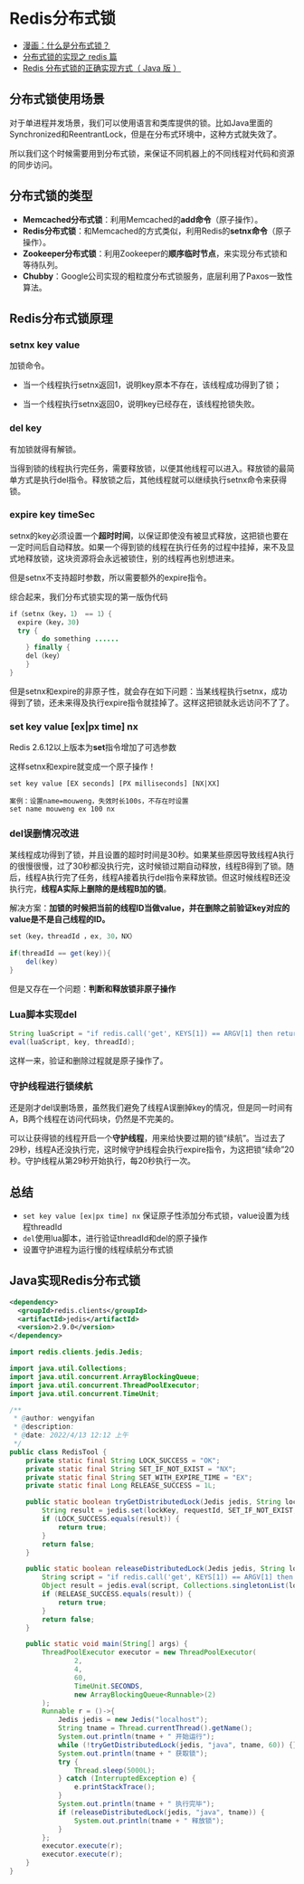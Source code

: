 # Redis分布式锁

- [漫画：什么是分布式锁？](https://mp.weixin.qq.com/s/8fdBKAyHZrfHmSajXT_dnA)
- [分布式锁的实现之 redis 篇](https://xiaomi-info.github.io/2019/12/17/redis-distributed-lock/)
- [Redis 分布式锁的正确实现方式（ Java 版 ）](https://developer.aliyun.com/article/307547)

## 分布式锁使用场景

对于单进程并发场景，我们可以使用语言和类库提供的锁。比如Java里面的Synchronized和ReentrantLock，但是在分布式环境中，这种方式就失效了。

所以我们这个时候需要用到分布式锁，来保证不同机器上的不同线程对代码和资源的同步访问。

## 分布式锁的类型

- **Memcached分布式锁**：利用Memcached的**add命令**（原子操作）。
- **Redis分布式锁**：和Memcached的方式类似，利用Redis的**setnx命令**（原子操作）。
- **Zookeeper分布式锁**：利用Zookeeper的**顺序临时节点**，来实现分布式锁和等待队列。
- **Chubby**：Google公司实现的粗粒度分布式锁服务，底层利用了Paxos一致性算法。

## Redis分布式锁原理

### setnx key value

加锁命令。

- 当一个线程执行setnx返回1，说明key原本不存在，该线程成功得到了锁；

- 当一个线程执行setnx返回0，说明key已经存在，该线程抢锁失败。

### del key

有加锁就得有解锁。

当得到锁的线程执行完任务，需要释放锁，以便其他线程可以进入。释放锁的最简单方式是执行del指令。释放锁之后，其他线程就可以继续执行setnx命令来获得锁。

### expire key timeSec

setnx的key必须设置一个**超时时间**，以保证即使没有被显式释放，这把锁也要在一定时间后自动释放。如果一个得到锁的线程在执行任务的过程中挂掉，来不及显式地释放锁，这块资源将会永远被锁住，别的线程再也别想进来。

但是setnx不支持超时参数，所以需要额外的expire指令。

综合起来，我们分布式锁实现的第一版伪代码

```java
if（setnx（key，1） == 1）{
  expire（key，30)
  try {
		do something ......
	} finally {
    del（key）
	}
}
```

但是setnx和expire的非原子性，就会存在如下问题：当某线程执行setnx，成功得到了锁，还未来得及执行expire指令就挂掉了。这样这把锁就永远访问不了了。

### set key value [ex|px time] nx

Redis 2.6.12以上版本为**set**指令增加了可选参数

这样setnx和expire就变成一个原子操作！

```shell
set key value [EX seconds] [PX milliseconds] [NX|XX]
  
案例：设置name=mouweng，失效时长100s，不存在时设置
set name mouweng ex 100 nx
```

### del误删情况改进

某线程成功得到了锁，并且设置的超时时间是30秒。如果某些原因导致线程A执行的很慢很慢，过了30秒都没执行完，这时候锁过期自动释放，线程B得到了锁。随后，线程A执行完了任务，线程A接着执行del指令来释放锁。但这时候线程B还没执行完，**线程A实际上删除的是线程B加的锁**。

解决方案：**加锁的时候把当前的线程ID当做value，并在删除之前验证key对应的value是不是自己线程的ID。**

```java
set（key，threadId ，ex, 30，NX）
  
if(threadId == get(key)){
    del(key)
}
```

但是又存在一个问题：**判断和释放锁非原子操作**

### Lua脚本实现del

```java
String luaScript = "if redis.call('get', KEYS[1]) == ARGV[1] then return redis.call('del', KEYS[1]) else return 0 end";
eval(luaScript, key, threadId);
```

这样一来，验证和删除过程就是原子操作了。

### 守护线程进行锁续航

还是刚才del误删场景，虽然我们避免了线程A误删掉key的情况，但是同一时间有A，B两个线程在访问代码块，仍然是不完美的。

可以让获得锁的线程开启一个**守护线程**，用来给快要过期的锁“续航”。当过去了29秒，线程A还没执行完，这时候守护线程会执行expire指令，为这把锁“续命”20秒。守护线程从第29秒开始执行，每20秒执行一次。

## 总结

- `set key value [ex|px time] nx` 保证原子性添加分布式锁，value设置为线程threadId
- `del`使用lua脚本，进行验证threadId和del的原子操作
- 设置守护进程为运行慢的线程续航分布式锁

## Java实现Redis分布式锁

```xml
<dependency>
  <groupId>redis.clients</groupId>
  <artifactId>jedis</artifactId>
  <version>2.9.0</version>
</dependency>
```

```java
import redis.clients.jedis.Jedis;

import java.util.Collections;
import java.util.concurrent.ArrayBlockingQueue;
import java.util.concurrent.ThreadPoolExecutor;
import java.util.concurrent.TimeUnit;

/**
 * @author: wengyifan
 * @description:
 * @date: 2022/4/13 12:12 上午
 */
public class RedisTool {
    private static final String LOCK_SUCCESS = "OK";
    private static final String SET_IF_NOT_EXIST = "NX";
    private static final String SET_WITH_EXPIRE_TIME = "EX";
    private static final Long RELEASE_SUCCESS = 1L;

    public static boolean tryGetDistributedLock(Jedis jedis, String lockKey, String requestId, int expireTime) {
        String result = jedis.set(lockKey, requestId, SET_IF_NOT_EXIST, SET_WITH_EXPIRE_TIME, expireTime);
        if (LOCK_SUCCESS.equals(result)) {
            return true;
        }
        return false;
    }

    public static boolean releaseDistributedLock(Jedis jedis, String lockKey, String requestId) {
        String script = "if redis.call('get', KEYS[1]) == ARGV[1] then return redis.call('del', KEYS[1]) else return 0 end";
        Object result = jedis.eval(script, Collections.singletonList(lockKey), Collections.singletonList(requestId));
        if (RELEASE_SUCCESS.equals(result)) {
            return true;
        }
        return false;
    }

    public static void main(String[] args) {
        ThreadPoolExecutor executor = new ThreadPoolExecutor(
                2,
                4,
                60,
                TimeUnit.SECONDS,
                new ArrayBlockingQueue<Runnable>(2)
        );
        Runnable r = ()->{
            Jedis jedis = new Jedis("localhost");
            String tname = Thread.currentThread().getName();
            System.out.println(tname + " 开始运行");
            while (!tryGetDistributedLock(jedis, "java", tname, 60)) {}
            System.out.println(tname + " 获取锁");
            try {
                Thread.sleep(5000L);
            } catch (InterruptedException e) {
                e.printStackTrace();
            }
            System.out.println(tname + " 执行完毕");
            if (releaseDistributedLock(jedis, "java", tname)) {
                System.out.println(tname + " 释放锁");
            }
        };
        executor.execute(r);
        executor.execute(r);
    }
}

```

